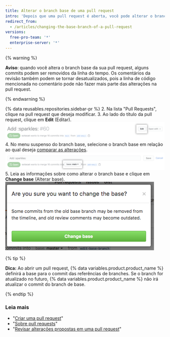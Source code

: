 ```yaml
---
title: Alterar o branch base de uma pull request
intro: 'Depois que uma pull request é aberta, você pode alterar o branch base para comparar as alterações na pull request em relação a um branch diferente.'
redirect_from:
  - /articles/changing-the-base-branch-of-a-pull-request
versions:
  free-pro-team: '*'
  enterprise-server: '*'
---
```


{% warning %}

**Aviso**: quando você altera o branch base da sua pull request, alguns commits podem ser removidos da linha do tempo. Os comentários da revisão também podem se tornar desatualizados, pois a linha de código mencionada no comentário pode não fazer mais parte das alterações na pull request.

{% endwarning %}

{% data reusables.repositories.sidebar-pr %}
2. Na lista "Pull Requests", clique na pull request que deseja modificar.
3. Ao lado do título da pull request, clique em **Edit** (Editar). ![Botão de edição Pull request](/assets/images/help/pull_requests/pull-request-edit.png)
4. No menu suspenso do branch base, selecione o branch base em relação ao qual deseja [comparar as alterações](/github/committing-changes-to-your-project/comparing-commits#comparing-branches). ![Menu suspenso do branch base ](/assets/images/help/pull_requests/pull-request-edit-base-branch.png)
5. Leia as informações sobre como alterar o branch base e clique em **Change base** (Alterar base). ![Botão de confirmação de alteração do branch base ](/assets/images/help/pull_requests/pull-request-base-branch-confirm.png)

{% tip %}

**Dica:** Ao abrir um pull request, {% data variables.product.product_name %} definirá a base para o commit das referências de branches. Se o branch for atualizado no futuro, {% data variables.product.product_name %} não irá atualizar o commit do branch de base.

{% endtip %}

### Leia mais

- "[Criar uma pull request](/articles/creating-a-pull-request)"
- "[Sobre pull requests](/articles/about-pull-requests)"
- "[Revisar alterações propostas em uma pull request](/articles/reviewing-proposed-changes-in-a-pull-request)"
